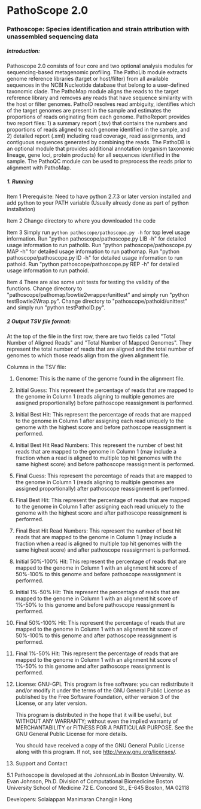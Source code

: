 PathoScope 2.0
==========

### Pathoscope: Species identification and strain attribution with unassembled sequencing data


##### Introduction:
Pathoscope 2.0 consists of four core and two optional analysis modules for sequencing-based metagenomic profiling. The PathoLib module extracts genome reference libraries (target or host/filter) from all available sequences in the NCBI Nucleotide database that belong to a user-defined taxonomic clade. The PathoMap module aligns the reads to the target reference library and removes any reads that have sequence similarity with the host or filter genomes. PathoID resolves read ambiguity, identifies which of the target genomes are present in the sample and estimates the proportions of reads originating from each genome. PathoReport provides two report files: 1) a summary report (.tsv) that contains the numbers and proportions of reads aligned to each genome identified in the sample, and 2) detailed report (.xml) including read coverage, read assignments, and contiguous sequences generated by combining the reads. The PathoDB is an optional module that provides additional annotation (organism taxonomic lineage, gene loci, protein products) for all sequences identified in the sample. The PathoQC module can be used to preprocess the reads prior to alignment with PathoMap.


##### 1. Running

Item 1 Prerequisite: Need to have python 2.7.3 or later version installed and add python to your PATH variable (Usually already done as part of python installation)
    
Item 2 Change directory to where you downloaded the code 

Item 3 Simply run `python pathoscope/pathoscope.py -h` for top level usage information.
Run "python pathoscope/pathoscope.py LIB -h" for detailed usage information to run patholib.
Run "python pathoscope/pathoscope.py MAP -h" for detailed usage information to run pathomap.
Run "python pathoscope/pathoscope.py ID -h" for detailed usage information to run pathoid.
Run "python pathoscope/pathoscope.py REP -h" for detailed usage information to run pathoid.

Item 4 There are also some unit tests for testing the validity of the functions. 
Change directory to "pathoscope/pathomap/bowtie2wrapper/unittest" and simply run "python testBowtie2Wrap.py".
Change directory to "pathoscope/pathoid/unittest" and simply run "python testPathoID.py".


#####  2 Output TSV file format:

At the top of the file in the first row, there are two fields called "Total Number of Aligned Reads" and "Total Number of Mapped Genomes". They represent the total number of reads that are aligned and the total number of genomes to which those reads align from the given alignment file.

Columns in the TSV file:
1. Genome:
   This is the name of the genome found in the alignment file.
2. Initial Guess:
    This represent the percentage of reads that are mapped to the genome in Column 1 (reads aligning to multiple genomes are assigned proportionally) before pathoscope reassignment is performed.
3. Initial Best Hit:
    This represent the percentage of reads that are mapped to the genome in Column 1 after assigning each read uniquely to the genome with the highest score and before pathoscope reassignment is performed.
4. Initial Best Hit Read Numbers:
    This represent the number of best hit reads that are mapped to the genome in Column 1 (may include a fraction when a read is aligned to multiple top hit genomes with the same highest score) and before pathoscope reassignment is performed.
5. Final Guess:
    This represent the percentage of reads that are mapped to the genome in Column 1 (reads aligning to multiple genomes are assigned proportionally) after pathoscope reassignment is performed.
6. Final Best Hit:
    This represent the percentage of reads that are mapped to the genome in Column 1 after assigning each read uniquely to the genome with the highest score and after pathoscope reassignment is performed.
7. Final Best Hit Read Numbers:
    This represent the number of best hit reads that are mapped to the genome in Column 1 (may include a fraction when a read is aligned to multiple top hit genomes with the same highest score) and after pathoscope reassignment is performed.
8. Initial 50%-100% Hit:
    This represent the percentage of reads that are mapped to the genome in Column 1 with an alignment hit score of 50%-100% to this genome and before pathoscope reassignment is performed.
9. Initial 1%-50% Hit:
    This represent the percentage of reads that are mapped to the genome in Column 1 with an alignment hit score of 1%-50% to this genome and before pathoscope reassignment is performed.
10. Final 50%-100% Hit:
    This represent the percentage of reads that are mapped to the genome in Column 1 with an alignment hit score of 50%-100% to this genome and after pathoscope reassignment is performed.
10. Final 1%-50% Hit:
    This represent the percentage of reads that are mapped to the genome in Column 1 with an alignment hit score of 1%-50% to this genome and after pathoscope reassignment is performed.


4. License: GNU-GPL
    This program is free software: you can redistribute it and/or modify
    it under the terms of the GNU General Public License as published by
    the Free Software Foundation, either version 3 of the License, or
    any later version.

    This program is distributed in the hope that it will be useful,
    but WITHOUT ANY WARRANTY; without even the implied warranty of
    MERCHANTABILITY or FITNESS FOR A PARTICULAR PURPOSE.  See the
    GNU General Public License for more details.
    
    You should have received a copy of the GNU General Public License
    along with this program.  If not, see <http://www.gnu.org/licenses/>.

5. Support and Contact

5.1 Pathoscope is developed at the JohnsonLab in Boston University.
W. Evan Johnson, Ph.D.
Division of Computational Biomedicine
Boston University School of Medicine
72 E. Concord St., E-645
Boston, MA 02118

Developers:
Solaiappan Manimaran
Changjin Hong
